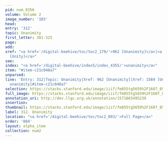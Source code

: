 ```yaml
---
pid: num_0356
volume: Volume 2
image_number: '103'
head: 
entry: '312'
topic: Unanimity
first_letter: 301-325
page: 
add: 
xref: "<a href='/digital-beehive/toc/toc2_179/'>962 [Unanimity]</a>|<a href='/digital-beehive/toc/toc2_308/'>1569
  [Unity]</a>"
see: 
index: "<a href='/digital-beehive/index5/index_4355/'>unanimity</a>"
item: "#item-c21c048a7"
unparsed: 
line: 'Entry: 312|Topic: Unanimity|Xref: 962 [Unanimity]|Xref: 1569 [Unity]|Index:
  unanimity|#item-c21c048a7'
selection: https://stacks.stanford.edu/image/iiif/fm855tg5659%2F1607_0570/331,2308,3018,829/full/0/default.jpg
full_image: https://stacks.stanford.edu/image/iiif/fm855tg5659%2F1607_0570/full/full/0/default.jpg
annotation_uri: http://dev.llgc.org.uk/annotation/1571865495239
insertion: 
thumbnail: https://stacks.stanford.edu/image/iiif/fm855tg5659%2F1607_0570/331,2308,600,180/250,/0/default.jpg
label: 312. Unanimity
location: "<a href='/digital-beehive/toc/toc2_093/'>Full Page</a>"
order: '084'
layout: alpha_item
collection: num2
---
```


